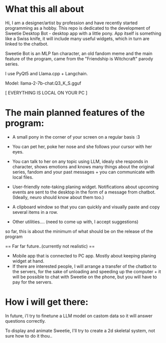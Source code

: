 ﻿# What this all about
Hi, I am a designer/artist by profession and have recently started programming as a hobby.
This repo is dedicated to the development of Sweetie Desktop Bot - desktop app with a little pony.
App itself is something like a Swiss knife, it will include many useful widgets, which in turn are linked to the chatbot.

Sweetie Bot is an MLP fan character, an old fandom meme and the main feature of the program, came from the "Friendship is Witchcraft" parody series.

I use PyQt5 and Llama.cpp + Langchain.

Model: llama-2-7b-chat.Q3_K_S.gguf

[ EVERYTHING IS LOCAL ON YOUR PC ]

# The main planned features of the program:

+ A small pony in the corner of your screen on a regular basis :3

+ You can pet her, poke her nose and she follows your cursor with her eyes.

+ You can talk to her on any topic using LLM, idealy she responds in character, shows emotions and knows many things about the original series, fandom and your past messages + you can communicate with local files.
  
+ User-friendly note-taking planing widget. Notifications about upcoming events are sent to the desktop in the form of a message from chatbot. (Ideally, neuro should know about them too.)
  
+ A clipboard window so that you can quickly and visually paste and copy several items in a row.
  
+ Other utilities.... (need to come up with, I accept suggestions)
  
so far, this is about the minimum of what should be on the release of the program

== Far far future..(currently not realistic) ==

+ Mobile app that is connected to PC app. Mostly about keeping planing widget at hand.
+ If there are interested people, I will arrange a transfer of the chatbot to the servers, for the sake of unloading and speeding up the computer + it will be possible to chat with Sweetie on the phone, but you will have to pay for the servers.

# How i will get there:
In future, i'l try to finetune a LLM model on castom data so it will answer questions correctly.

To display and animate Sweetie, I'll try to create a 2d skeletal system, not sure how to do it thou..

